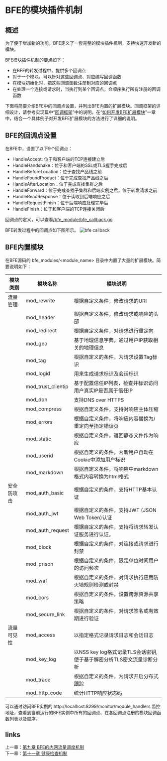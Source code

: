 # BFE的模块插件机制

## 概述

为了便于增加新的功能，BFE定义了一套完整的模块插件机制，支持快速开发新的模块。

BFE模块插件机制的要点如下：

- 在BFE的转发过程中，提供多个回调点
- 对于一个模块，可以针对这些回调点、对应编写回调函数
- 在模块初始化时，把这些回调函数注册到对应的回调点
- 在处理一个连接或请求时，当执行到某个回调点，会顺序执行所有注册的回调函数

下面将简要介绍BFE中的回调点设置，并列出BFE内置的扩展模块。回调框架的详细设计，请参考实现篇中“[回调框架](../../implementation/model_framework/model_framework.md)”中的说明。在“[如何开发BFE扩展模块](../../develop/how_to_write_module/how_to_write_module.md)”一章中，结合一个具体例子对开发BFE扩展模块的方法进行了详细的说明。

## BFE的回调点设置

在BFE中，设置了以下9个回调点：

- HandleAccept: 位于和客户端的TCP连接建立后
- HandleHandshake：位于和客户端的SSL或TLS握手完成后
- HandleBeforeLocation：位于查找产品线之前
- HandleFoundProduct：位于完成查找产品线之后
- HandleAfterLocation：位于完成查找集群之后
- HandleForward：位于完成查找子集群和后端实例之后，位于转发请求之前
- HandleReadResponse：位于读取到后端响应之后
- HandleRequestFinish：位于后端响应处理完毕后
- HandleFinish：位于和客户端的TCP连接关闭后

回调点的定义，可以查看[/bfe_module/bfe_callback.go](https://github.com/bfenetworks/bfe/tree/master/bfe_module/bfe_callback.go)

BFE转发过程中的回调点如下图所示。
![bfe callback](./bfe-callback.png)



## BFE内置模块

在BFE源码的 bfe_modules/<module_name> 目录中内置了大量的扩展模块。简要说明如下：

| 模块类别   | 模块名称           | 模块说明                                                     |
| ---------- | ------------------ | ------------------------------------------------------------ |
| 流量管理   | mod_rewrite        | 根据自定义条件，修改请求的URI                                |
|            | mod_header         | 根据自定义条件，修改请求或响应的头部                         |
|            | mod_redirect       | 根据自定义条件，对请求进行重定向                             |
|            | mod_geo            | 基于地理信息字典，通过用户IP获取相关的地理信息               |
|            | mod_tag            | 根据自定义的条件，为请求设置Tag标识                          |
|            | mod_logid          | 用来生成请求标识及会话标识                                   |
|            | mod_trust_clientip | 基于配置信任IP列表，检查并标识访问用户真实IP是否属于信任IP   |
|            | mod_doh            | 支持DNS over HTTPS                                           |
|            | mod_compress       | 根据自定义条件，支持对响应主体压缩                           |
|            | mod_errors         | 根据自定义条件，将响应内容替换为/重定向至指定错误页          |
|            | mod_static         | 根据自定义条件，返回静态文件作为响应                         |
|            | mod_userid         | 根据自定义的条件，为新用户自动在Cookie中添加用户标识         |
|            | mod_markdown       | 根据自定义条件，将响应中markdown格式内容转换为html格式       |
| 安全防攻击 | mod_auth_basic     | 根据自定义的条件，支持HTTP基本认证                           |
|            | mod_auth_jwt       | 根据自定义的条件，支持JWT (JSON Web Token)认证               |
|            | mod_auth_request   | 根据自定义的条件，支持将请求转发认证服务进行认证。           |
|            | mod_block          | 根据自定义的条件，对连接或请求进行封禁                       |
|            | mod_prison         | 根据自定义的条件，限定单位时间用户的访问频次                 |
|            | mod_waf            | 根据自定义的条件，对请求执行应用防火墙规则检测或封禁         |
|            | mod_cors           | 根据自定义的条件，设置跨源资源共享策略                       |
|            | mod_secure_link    | 根据自定义的条件，对请求签名或有效期进行验证                 |
| 流量可见性 | mod_access         | 以指定格式记录请求日志和会话日志                             |
|            | mod_key_log        | 以NSS key log格式记录TLS会话密钥, 便于基于解密分析TLS密文流量诊断分析 |
|            | mod_trace          | 根据自定义的条件，为请求开启分布式跟踪                       |
|            | mod_http_code      | 统计HTTP响应状态码                                           |

可以通过访问BFE实例的 http://localhost:8299/monitor/module_handlers 监控地址，查看到当前运行的BFE实例中所有的回调点、在各回调点注册的模块回调函数列表以及顺序。
## links
上一章：[第九章 BFE的内网流量调度机制](../../design/gslb/gslb.md)  
下一章：[第十一章 健康检查机制](../../design/health_check/health_check.md)